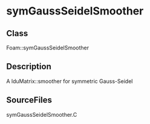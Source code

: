 # symGaussSeidelSmoother 
## Class
Foam::symGaussSeidelSmoother

## Description
A lduMatrix::smoother for symmetric Gauss-Seidel

## SourceFiles
symGaussSeidelSmoother.C


